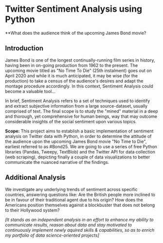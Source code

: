 # Twitter Sentiment Analysis using Python
**What does the audience think of the upcoming James Bond movie?

## Introduction
James Bond is one of the longest continually-running film series in history, having been in on-going production from 1962 to the present. The upcoming movie titled as "No Time To Die" (25th instalment) goes out on April 2020 and while it is much anticipated, it may be wise (for the production) to take a census of the audience's desires and adapt the montage procedure accordingly. In this context, Sentiment Analysis could become a valuable tool...

In brief, Sentiment Analysis refers to a set of techniques used to identify and extract subjective information from a large source-dataset, usually comprised of text. The final scope is to study the "mined" material in a deep and thorough, yet comprehensive for human beings, way that may outcome considerable insights of the social sentiment upon various topics.

**Scope:** This project aims to establish a basic implementation of sentiment analysis on Twitter data with Python, in order to determine the attitude of the audience upon the upcoming James Bond movie "No Time to Die", earliest referred to as #Bond25. We are going to use a series of free Python libraries (Pandas, Tweepy, TextBlob) and the Twitter API for data collection (web scraping), depicting finally a couple of data visualizations to better communicate the nuanced narrative of the findings.

## Additional Analysis
We investigate any underlying trends of sentiment across specific countries, answering questions like: Are the British people more inclined to be in favour of their traditional agent due to his origin? How does the Americans position themselves against a blockbuster that does not belong to their Hollywood system?

*[It stands as an independent analysis in an effort to enhance my ability to communicate results, reason about data and stay motivated to continuously implement newly aquired skills & capabilities, so as to enrich my portfolio of data science-oriented projects]*
